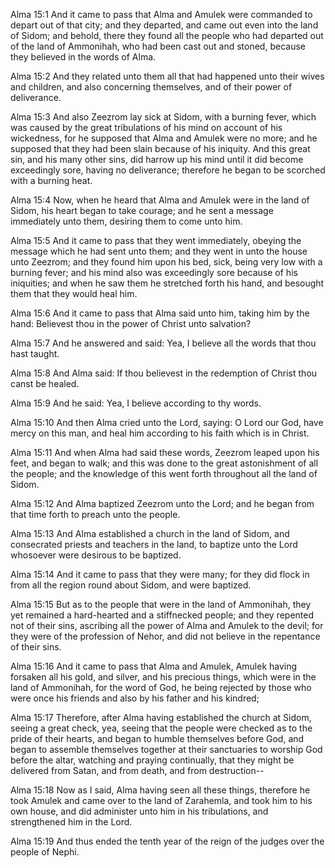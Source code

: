 Alma 15:1 And it came to pass that Alma and Amulek were commanded to
depart out of that city; and they departed, and came out even into the
land of Sidom; and behold, there they found all the people who had
departed out of the land of Ammonihah, who had been cast out and stoned,
because they believed in the words of Alma.

Alma 15:2 And they related unto them all that had happened unto their
wives and children, and also concerning themselves, and of their power
of deliverance.

Alma 15:3 And also Zeezrom lay sick at Sidom, with a burning fever,
which was caused by the great tribulations of his mind on account of his
wickedness, for he supposed that Alma and Amulek were no more; and he
supposed that they had been slain because of his iniquity. And this
great sin, and his many other sins, did harrow up his mind until it did
become exceedingly sore, having no deliverance; therefore he began to be
scorched with a burning heat.

Alma 15:4 Now, when he heard that Alma and Amulek were in the land of
Sidom, his heart began to take courage; and he sent a message
immediately unto them, desiring them to come unto him.

Alma 15:5 And it came to pass that they went immediately, obeying the
message which he had sent unto them; and they went in unto the house
unto Zeezrom; and they found him upon his bed, sick, being very low with
a burning fever; and his mind also was exceedingly sore because of his
iniquities; and when he saw them he stretched forth his hand, and
besought them that they would heal him.

Alma 15:6 And it came to pass that Alma said unto him, taking him by the
hand: Believest thou in the power of Christ unto salvation?

Alma 15:7 And he answered and said: Yea, I believe all the words that
thou hast taught.

Alma 15:8 And Alma said: If thou believest in the redemption of Christ
thou canst be healed.

Alma 15:9 And he said: Yea, I believe according to thy words.

Alma 15:10 And then Alma cried unto the Lord, saying: O Lord our God,
have mercy on this man, and heal him according to his faith which is in
Christ.

Alma 15:11 And when Alma had said these words, Zeezrom leaped upon his
feet, and began to walk; and this was done to the great astonishment of
all the people; and the knowledge of this went forth throughout all the
land of Sidom.

Alma 15:12 And Alma baptized Zeezrom unto the Lord; and he began from
that time forth to preach unto the people.

Alma 15:13 And Alma established a church in the land of Sidom, and
consecrated priests and teachers in the land, to baptize unto the Lord
whosoever were desirous to be baptized.

Alma 15:14 And it came to pass that they were many; for they did flock
in from all the region round about Sidom, and were baptized.

Alma 15:15 But as to the people that were in the land of Ammonihah, they
yet remained a hard-hearted and a stiffnecked people; and they repented
not of their sins, ascribing all the power of Alma and Amulek to the
devil; for they were of the profession of Nehor, and did not believe in
the repentance of their sins.

Alma 15:16 And it came to pass that Alma and Amulek, Amulek having
forsaken all his gold, and silver, and his precious things, which were
in the land of Ammonihah, for the word of God, he being rejected by
those who were once his friends and also by his father and his kindred;

Alma 15:17 Therefore, after Alma having established the church at Sidom,
seeing a great check, yea, seeing that the people were checked as to the
pride of their hearts, and began to humble themselves before God, and
began to assemble themselves together at their sanctuaries to worship
God before the altar, watching and praying continually, that they might
be delivered from Satan, and from death, and from destruction--

Alma 15:18 Now as I said, Alma having seen all these things, therefore
he took Amulek and came over to the land of Zarahemla, and took him to
his own house, and did administer unto him in his tribulations, and
strengthened him in the Lord.

Alma 15:19 And thus ended the tenth year of the reign of the judges over
the people of Nephi.
